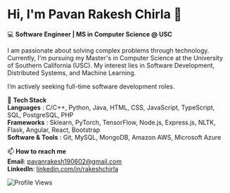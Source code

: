 <!--
**rakeshchirla/rakeshchirla** is a ✨ _special_ ✨ repository because its `README.md` (this file) appears on your GitHub profile.

Here are some ideas to get you started:

- 🔭 I’m currently working on ...
- 🌱 I’m currently learning ...
- 👯 I’m looking to collaborate on ...
- 🤔 I’m looking for help with ...
- 💬 Ask me about ...
- 📫 How to reach me: ...
- 😄 Pronouns: ...
- ⚡ Fun fact: ...
-->

# Hi, I'm Pavan Rakesh Chirla 👋
💻 **Software Engineer | MS in Computer Science @ USC**

I am passionate about solving complex problems through technology. Currently, I'm pursuing my Master's in Computer Science at the University of Southern California (USC). My interest lies in Software Development, Distributed Systems, and Machine Learning.

I’m actively seeking full-time software development roles.

🔧 **Tech Stack**  
**Languages** : C/C++, Python, Java, HTML, CSS, JavaScript, TypeScript, SQL, PostgreSQL, PHP  
**Frameworks** : Sklearn, PyTorch, TensorFlow, Node.js, Express.js, NLTK, Flask, Angular, React, Bootstrap  
**Software & Tools** : Git, MySQL, MongoDB, Amazon AWS, Microsoft Azure

📫 **How to reach me**  
**Email**: pavanrakesh190602@gmail.com  
**LinkedIn**: [linkedin.com/in/rakeshchirla](https://linkedin.com/in/rakeshchirla)

<!-- 
### 📊 GitHub Stats:
![Pavan's GitHub Stats](https://github-readme-stats.vercel.app/api?username=yourusername&show_icons=true&theme=radical)
-->

![Profile Views](https://komarev.com/ghpvc/?username=rakeshchirla&color=blue)

